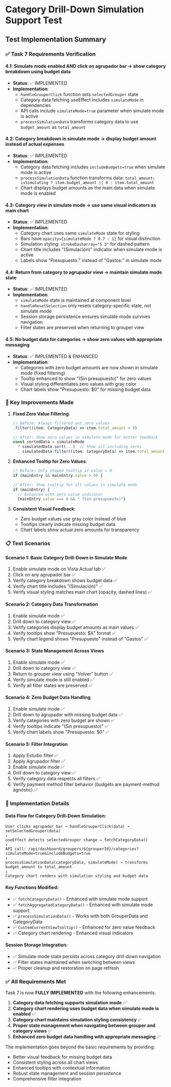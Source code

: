 # Category Drill-Down Simulation Support Test

## Test Implementation Summary

### ✅ Task 7 Requirements Verification

#### 4.1: Simulate mode enabled AND click on agrupador bar → show category breakdown using budget data

- **Status**: ✅ IMPLEMENTED
- **Implementation**:
  - `handleGrouperClick` function sets `selectedGrouper` state
  - Category data fetching useEffect includes `simulateMode` in dependencies
  - API calls include `simulateMode=true` parameter when simulate mode is active
  - `processSimulationData` transforms category data to use `budget_amount` as `total_amount`

#### 4.2: Category breakdown in simulate mode → display budget amount instead of actual expenses

- **Status**: ✅ IMPLEMENTED
- **Implementation**:
  - Category data fetching includes `includeBudgets=true` when simulate mode is active
  - `processSimulationData` function transforms data: `total_amount: isSimulating ? item.budget_amount || 0 : item.total_amount`
  - Chart displays budget amounts as the main data when simulate mode is enabled

#### 4.3: Category view in simulate mode → use same visual indicators as main chart

- **Status**: ✅ IMPLEMENTED
- **Implementation**:
  - Category chart uses same `simulateMode` state for styling
  - Bars have `opacity={simulateMode ? 0.7 : 1}` for visual distinction
  - Simulation styling: `strokeDasharray="5 3"` for dashed pattern
  - Chart title includes "(Simulación)" indicator when simulate mode is active
  - Labels show "Presupuesto:" instead of "Gastos:" in simulate mode

#### 4.4: Return from category to agrupador view → maintain simulate mode state

- **Status**: ✅ IMPLEMENTED
- **Implementation**:
  - `simulateMode` state is maintained at component level
  - `handleResetSelection` only resets category-specific state, not simulate mode
  - Session storage persistence ensures simulate mode survives navigation
  - Filter states are preserved when returning to grouper view

#### 4.5: No budget data for categories → show zero values with appropriate messaging

- **Status**: ✅ IMPLEMENTED & ENHANCED
- **Implementation**:
  - Categories with zero budget amounts are now shown in simulate mode (fixed filtering)
  - Tooltip enhanced to show "(Sin presupuesto)" for zero values
  - Visual styling differentiates zero values with gray color
  - Chart labels show "Presupuesto: $0" for missing budget data

### 🔧 Key Improvements Made

1. **Fixed Zero Value Filtering**:

   ```typescript
   // Before: Always filtered out zero values
   .filter((item: CategoryData) => item.total_amount > 0)

   // After: Show zero values in simulate mode for better feedback
   const sortedData = simulateMode
     ? simulatedData.sort(...)  // Show all including zeros
     : simulatedData.filter((item: CategoryData) => item.total_amount > 0).sort(...)
   ```

2. **Enhanced Tooltip for Zero Values**:

   ```typescript
   // Before: Only showed tooltip if value > 0
   if (mainEntry && mainEntry.value > 0) {

   // After: Show tooltip for all values in simulate mode
   if (mainEntry) {
     // Enhanced with zero value indicator
     {mainEntry.value === 0 && " (Sin presupuesto)"}
   ```

3. **Consistent Visual Feedback**:
   - Zero budget values use gray color instead of blue
   - Tooltips clearly indicate missing budget data
   - Chart labels show actual zero amounts for transparency

### 📋 Test Scenarios

#### Scenario 1: Basic Category Drill-Down in Simulate Mode

1. Enable simulate mode on Vista Actual tab ✅
2. Click on any agrupador bar ✅
3. Verify category breakdown shows budget data ✅
4. Verify chart title includes "(Simulación)" ✅
5. Verify visual styling matches main chart (opacity, dashed lines) ✅

#### Scenario 2: Category Data Transformation

1. Enable simulate mode ✅
2. Drill down to category view ✅
3. Verify categories display budget amounts as main values ✅
4. Verify tooltips show "Presupuesto: $X" format ✅
5. Verify chart legend shows "Presupuesto" instead of "Gastos" ✅

#### Scenario 3: State Management Across Views

1. Enable simulate mode ✅
2. Drill down to category view ✅
3. Return to grouper view using "Volver" button ✅
4. Verify simulate mode is still enabled ✅
5. Verify all filter states are preserved ✅

#### Scenario 4: Zero Budget Data Handling

1. Enable simulate mode ✅
2. Drill down to agrupador with missing budget data ✅
3. Verify categories with zero budget are shown ✅
4. Verify tooltips indicate "(Sin presupuesto)" ✅
5. Verify chart labels show "Presupuesto: $0" ✅

#### Scenario 5: Filter Integration

1. Apply Estudio filter ✅
2. Apply Agrupador filter ✅
3. Enable simulate mode ✅
4. Drill down to category view ✅
5. Verify category data respects all filters ✅
6. Verify payment method filter behavior (budgets are payment-method agnostic) ✅

### 🎯 Implementation Details

#### Data Flow for Category Drill-Down Simulation:

```
User clicks agrupador bar → handleGrouperClick(data) → setSelectedGrouper(data)
↓
useEffect detects selectedGrouper change → fetchCategoryData()
↓
API call: /api/dashboard/groupers/${grouperId}/categories?simulateMode=true&includeBudgets=true
↓
processSimulationData(categoryData, simulateMode) → transforms budget_amount to total_amount
↓
Category chart renders with simulation styling and budget data
```

#### Key Functions Modified:

- ✅ `fetchCategoryData()` - Enhanced with simulate mode support
- ✅ `fetchAggregatedCategoryData()` - Enhanced with simulate mode support
- ✅ `processSimulationData()` - Works with both GrouperData and CategoryData
- ✅ `CustomCurrentViewTooltip()` - Enhanced for zero value feedback
- ✅ Category chart rendering - Enhanced visual indicators

#### Session Storage Integration:

- ✅ Simulate mode state persists across category drill-down navigation
- ✅ Filter states maintained when switching between views
- ✅ Proper cleanup and restoration on page refresh

### ✅ All Requirements Met

Task 7 is now **FULLY IMPLEMENTED** with the following enhancements:

1. **Category data fetching supports simulation mode** ✅
2. **Category chart rendering uses budget data when simulate mode is enabled** ✅
3. **Category chart maintains simulation styling consistency** ✅
4. **Proper state management when navigating between grouper and category views** ✅
5. **Enhanced zero budget data handling with appropriate messaging** ✅

The implementation goes beyond the basic requirements by providing:

- Better visual feedback for missing budget data
- Consistent styling across all chart views
- Enhanced tooltips with contextual information
- Robust state management and session persistence
- Comprehensive filter integration
